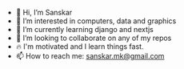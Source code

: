 - 👋 Hi, I’m Sanskar
- 👀 I’m interested in computers, data and graphics
- 🌱 I’m currently learning django and nextjs 
- 💞️ I’m looking to collaborate on any of my repos
- 🔥 I'm motivated and I learn things fast.
- 📫 How to reach me: sanskar.mk@gmail.com

<!-- [![Sanskar's GitHub stats](https://github-readme-stats.vercel.app/api?username=sanskar-mk2&count_private=true&include_all_commits=true&theme=dracula&show_icons=true&custom_title=Sanskar's%20GitHub%20Stats)](https://github.com/sanskar-mk2/)
[![Top Langs](https://github-readme-stats.vercel.app/api/top-langs/?username=sanskar-mk2&count_private=true&include_all_commits=true&theme=dracula)](https://github.com/sanskar-mk2/) -->


<!---
sanskar-mk2/sanskar-mk2 is a ✨ special ✨ repository because its `README.md` (this file) appears on your GitHub profile.
You can click the Preview link to take a look at your changes.
--->
<!---
What should a portfolio contain?
ABOUT ME - summary, eye catching
projects polished
bigger fonts
--->
